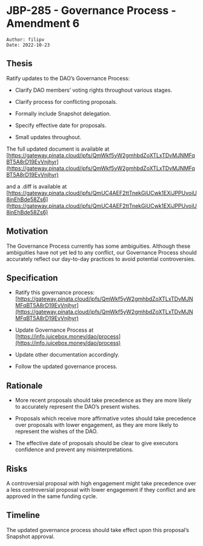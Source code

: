 # JBP-285 - Governance Process - Amendment 6
```plain text
Author: filipv
Date: 2022-10-23
```

## Thesis

Ratify updates to the DAO’s Governance Process:

- Clarify DAO members’ voting rights throughout various stages.

- Clarify process for conflicting proposals.

- Formally include Snapshot delegation.

- Specify effective date for proposals.

- Small updates throughout.

The full updated document is available at [https://gateway.pinata.cloud/ipfs/QmWkf5yW2gmhbdZoXTLxTDvMJNMFqBT5A8rD19EvVnjhyr](https://gateway.pinata.cloud/ipfs/QmWkf5yW2gmhbdZoXTLxTDvMJNMFqBT5A8rD19EvVnjhyr)

and a .diff is available at [https://gateway.pinata.cloud/ipfs/QmUC4AEF2ttTnekGiUCwk1EXiJPPUvoiU8jnEhBde58Zs6](https://gateway.pinata.cloud/ipfs/QmUC4AEF2ttTnekGiUCwk1EXiJPPUvoiU8jnEhBde58Zs6)

## Motivation

The Governance Process currently has some ambiguities. Although these ambiguities have not yet led to any conflict, our Governance Process should accurately reflect our day-to-day practices to avoid potential controversies.

## Specification

- Ratify this governance process: [https://gateway.pinata.cloud/ipfs/QmWkf5yW2gmhbdZoXTLxTDvMJNMFqBT5A8rD19EvVnjhyr](https://gateway.pinata.cloud/ipfs/QmWkf5yW2gmhbdZoXTLxTDvMJNMFqBT5A8rD19EvVnjhyr)

- Update Governance Process at [https://info.juicebox.money/dao/process](https://info.juicebox.money/dao/process)

- Update other documentation accordingly.

- Follow the updated governance process.

## Rationale

- More recent proposals should take precedence as they are more likely to accurately represent the DAO’s present wishes.

- Proposals which receive more affirmative votes should take precedence over proposals with lower engagement, as they are more likely to represent the wishes of the DAO.

- The effective date of proposals should be clear to give executors confidence and prevent any misinterpretations.

## Risks

A controversial proposal with high engagement might take precedence over a less controversial proposal with lower engagement if they conflict and are approved in the same funding cycle.

## Timeline

The updated governance process should take effect upon this proposal’s Snapshot approval.
